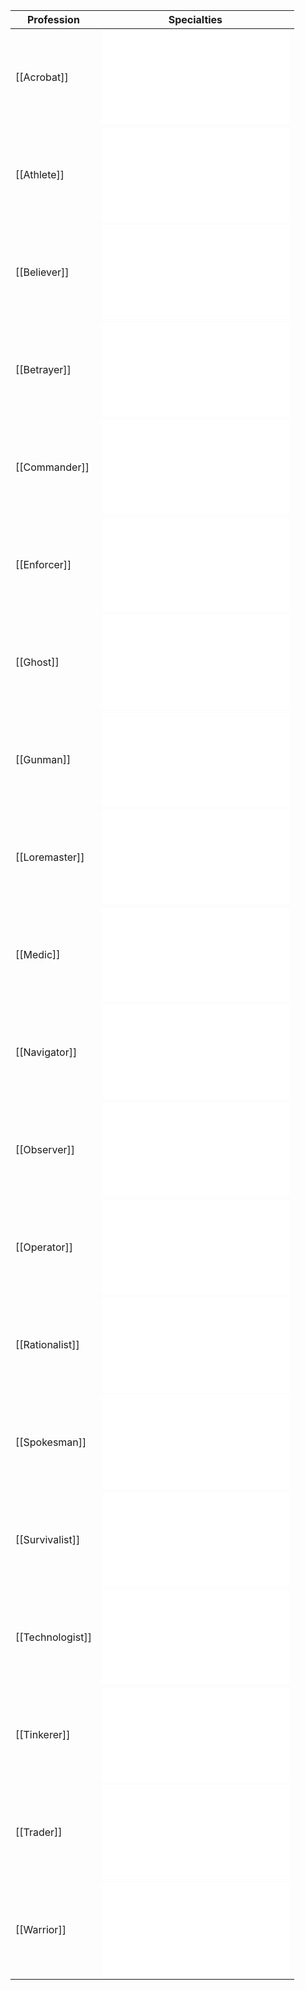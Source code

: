 | Profession | Specialties |
| -------------- | -----------|
|[[Acrobat]] |![](</SkillSystem/Specialties/Acrobat%20Specialties.md>) |
|[[Athlete]] |![](</SkillSystem/Specialties/Athlete%20Specialties.md>) |
|[[Believer]] |![](</SkillSystem/Specialties/Believer%20Specialties.md>) |
|[[Betrayer]] |![](</SkillSystem/Specialties/Betrayer%20Specialties.md>) |
|[[Commander]] |![](</SkillSystem/Specialties/Commander%20Specialties.md>) |
|[[Enforcer]] |![](</SkillSystem/Specialties/Enforcer%20Specialties.md>) |
|[[Ghost]] |![](</SkillSystem/Specialties/Ghost%20Specialties.md>) |
|[[Gunman]] |![](</SkillSystem/Specialties/Gunman%20Specialties.md>) |
|[[Loremaster]] |![](</SkillSystem/Specialties/Loremaster%20Specialties.md>) |
|[[Medic]] |![](</SkillSystem/Specialties/Medic%20Specialties.md>) |
|[[Navigator]] |![](</SkillSystem/Specialties/Navigator%20Specialties.md>) |
|[[Observer]] |![](</SkillSystem/Specialties/Observer%20Specialties.md>) |
|[[Operator]] |![](</SkillSystem/Specialties/Operator%20Specialties.md>) |
|[[Rationalist]] |![](</SkillSystem/Specialties/Rationalist%20Specialties.md>) |
|[[Spokesman]] |![](</SkillSystem/Specialties/Spokesman%20Specialties.md>) |
|[[Survivalist]] |![](</SkillSystem/Specialties/Survivalist%20Specialties.md>) |
|[[Technologist]] |![](</SkillSystem/Specialties/Technologist%20Specialties.md>) |
|[[Tinkerer]] |![](</SkillSystem/Specialties/Tinkerer%20Specialties.md>) |
|[[Trader]] |![](</SkillSystem/Specialties/Trader%20Specialties.md>) |
|[[Warrior]] |![](</SkillSystem/Specialties/Warrior%20Specialties.md>) |